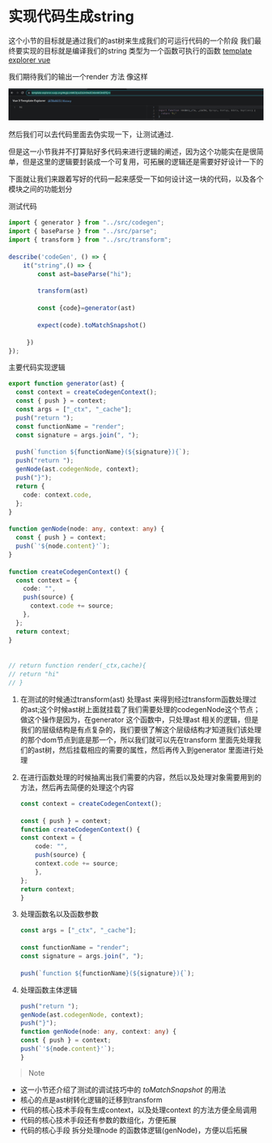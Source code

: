 # 实现代码生成string

这个小节的目标就是通过我们的ast树来生成我们的可运行代码的一个阶段
我们最终要实现的目标就是编译我们的string 类型为一个函数可执行的函数
[template explorer vue](https://template-explorer.vuejs.org/#eyJzcmMiOiJoaSIsIm9wdGlvbnMiOnt9fQ==)

我们期待我们的输出一个render 方法 像这样

![alt=render 方法](./static/render.png)

然后我们可以去代码里面去伪实现一下，让测试通过.

但是这一小节我并不打算贴好多代码来进行逻辑的阐述，因为这个功能实在是很简单，但是这里的逻辑要封装成一个可复用，可拓展的逻辑还是需要好好设计一下的

下面就让我们来跟着写好的代码一起来感受一下如何设计这一块的代码，以及各个模块之间的功能划分

测试代码

```typescript
import { generator } from "../src/codegen";
import { baseParse } from "../src/parse";
import { transform } from "../src/transform";

describe('codeGen', () => {
    it("string",() => { 
        const ast=baseParse("hi");

        transform(ast)

        const {code}=generator(ast)

        expect(code).toMatchSnapshot()
        
     })
});
```

主要代码实现逻辑

```typescript
export function generator(ast) {
  const context = createCodegenContext();
  const { push } = context;
  const args = ["_ctx", "_cache"];
  push("return ");
  const functionName = "render";
  const signature = args.join(", ");

  push(`function ${functionName}(${signature}){`);
  push("return ");
  genNode(ast.codegenNode, context);
  push("}");
  return {
    code: context.code,
  };
}

function genNode(node: any, context: any) {
  const { push } = context;
  push(`'${node.content}'`);
}

function createCodegenContext() {
  const context = {
    code: "",
    push(source) {
      context.code += source;
    },
  };
  return context;
}


// return function render(_ctx,cache){
// return "hi"
// }
```

1. 在测试的时候通过transform(ast) 处理ast 来得到经过transform函数处理过的ast;这个时候ast树上面就挂载了我们需要处理的codegenNode这个节点；做这个操作是因为，在generator 这个函数中，只处理ast 相关的逻辑，但是我们的层级结构是有点复杂的，我们要很了解这个层级结构才知道我们该处理的那个dom节点到底是那一个，所以我们就可以先在transform 里面先处理我们的ast树，然后挂载相应的需要的属性，然后再传入到generator 里面进行处理

2. 在进行函数处理的时候抽离出我们需要的内容，然后以及处理对象需要用到的方法，然后再去简便的处理这个内容

    ```typescript
    const context = createCodegenContext();

    const { push } = context;
    function createCodegenContext() {
    const context = {
        code: "",
        push(source) {
        context.code += source;
        },
    };
    return context;
    }
    ```

3. 处理函数名以及函数参数

    ```typescript
    const args = ["_ctx", "_cache"];

    const functionName = "render";
    const signature = args.join(", ");

    push(`function ${functionName}(${signature}){`);
    ```

4. 处理函数主体逻辑

    ```typescript
    push("return ");
    genNode(ast.codegenNode, context);
    push("}");
    function genNode(node: any, context: any) {
    const { push } = context;
    push(`'${node.content}'`);
    }
    ```

> Note 

- 这一小节还介绍了测试的调试技巧中的 *toMatchSnapshot* 的用法
- 核心的点是ast树转化逻辑的迁移到transform
- 代码的核心技术手段有生成context，以及处理context 的方法方便全局调用
- 代码的核心技术手段还有参数的数组化，方便拓展
- 代码的核心手段 拆分处理node 的函数体逻辑(genNode)，方便以后拓展
